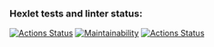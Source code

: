 ### Hexlet tests and linter status:
[![Actions Status](https://github.com/someden/frontend-project-lvl1/workflows/hexlet-check/badge.svg)](https://github.com/someden/frontend-project-lvl1/actions)
[![Maintainability](https://api.codeclimate.com/v1/badges/74892e8e60dc46b12cae/maintainability)](https://codeclimate.com/github/someden/frontend-project-lvl1/maintainability)
[![Actions Status](https://github.com/someden/frontend-project-lvl1/actions/workflows/main.yml/badge.svg)](https://github.com/someden/frontend-project-lvl1/actions/workflows/main.yml)
